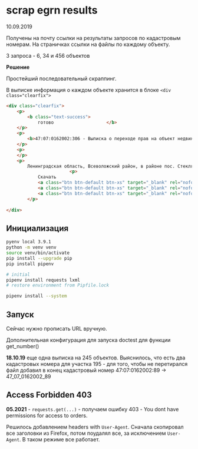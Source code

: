 scrap egrn results
==================

10.09.2019

Получены на почту ссылки на результаты запросов по кадастровым номерам.
На страничках ссылки на файлы по каждому объекту.

3 запроса - 6, 34 и 456 объектов

**Решение**

Простейший последовательный скраппинг.

В выписке информация о каждом объекте хранится в блоке `<div class="clearfix">`

```html
<div class="clearfix">
    <p>
        <b class="text-success">
            готово                    </b>
    </p>
    <p>
        <b>47:07:0162002:306 - Выписка о переходе прав на объект недвижимости</b>
    </p>
    <p>
    </p>
    <p>
        Ленинградская область, Всеволожский район, в районе пос. Стеклянный,  СНТ &quot;Березка&quot;, участок № 111                </p>
                        <p>
            Скачать
            <a class="btn btn-default btn-xs" target="_blank" rel="nofollow" href="/order/download?id=0dc2c46c-ce06-418f-b6da-9173e018b2fb&format=xml">zip с ЭЦП</a>
            <a class="btn btn-default btn-xs" target="_blank" rel="nofollow" href="/order/download?id=0dc2c46c-ce06-418f-b6da-9173e018b2fb&format=pdf">pdf</a>
            <a class="btn btn-default btn-xs" target="_blank" rel="nofollow" href="/order/download?id=0dc2c46c-ce06-418f-b6da-9173e018b2fb&format=html">html</a>
        </p>
    
</div>
```

Инициализация
-------------

```bash
pyenv local 3.9.1
python -m venv venv
source venv/bin/activate
pip install --upgrade pip
pip install pipenv

# initial
pipenv install requests lxml
# restore environment from Pipfile.lock

pipenv install --system
```  

Запуск
------

Сейчас нужно прописать URL вручную.

Дополнительная конфигурация для запуска doctest для функции get_number()

**18.10.19** еще одна выписка на 245 объектов. Выяснилось, что есть два кадастровых номера
для участка 195 - для того, чтобы не перетирался файл добавил в конец
кадастровый номер 47:07:0162002:89 -> 47_07_0162002_89

Access Forbidden 403
--------------------

**05.2021** - `requests.get(...)` - получаем ошибку 403 - You dont have permissions for access to orders.

Решилось добавлением headers with `User-Agent`. Сначала скопировал все заголовки
из Firefox, потом поудалял все, за исключением `User-Agent`.
В таком режиме все работает.